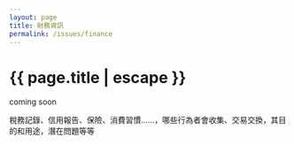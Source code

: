 ```yaml
--- 
layout: page
title: 財務資訊
permalink: /issues/finance
---
```

<h1 class="page-title orange-text">{{ page.title | escape }}</h1>

coming soon

稅務記錄、信用報告、保險、消費習慣......，哪些行為者會收集、交易交換，其目的和用途，潛在問題等等


